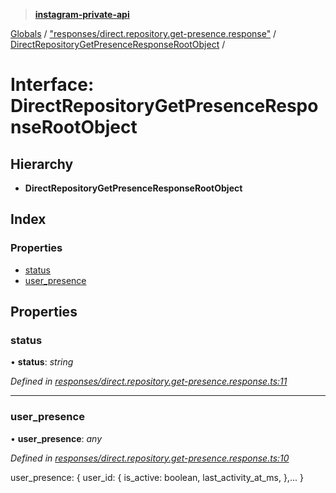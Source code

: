 > **[instagram-private-api](../README.md)**

[Globals](../README.md) / ["responses/direct.repository.get-presence.response"](../modules/_responses_direct_repository_get_presence_response_.md) / [DirectRepositoryGetPresenceResponseRootObject](_responses_direct_repository_get_presence_response_.directrepositorygetpresenceresponserootobject.md) /

# Interface: DirectRepositoryGetPresenceResponseRootObject

## Hierarchy

* **DirectRepositoryGetPresenceResponseRootObject**

## Index

### Properties

* [status](_responses_direct_repository_get_presence_response_.directrepositorygetpresenceresponserootobject.md#status)
* [user_presence](_responses_direct_repository_get_presence_response_.directrepositorygetpresenceresponserootobject.md#user_presence)

## Properties

###  status

• **status**: *string*

*Defined in [responses/direct.repository.get-presence.response.ts:11](https://github.com/dilame/instagram-private-api/blob/173bc62/src/responses/direct.repository.get-presence.response.ts#L11)*

___

###  user_presence

• **user_presence**: *any*

*Defined in [responses/direct.repository.get-presence.response.ts:10](https://github.com/dilame/instagram-private-api/blob/173bc62/src/responses/direct.repository.get-presence.response.ts#L10)*

user_presence: {
  user_id: {
    is_active: boolean,
    last_activity_at_ms,
  },...
}